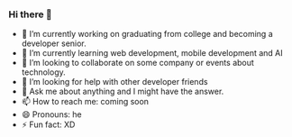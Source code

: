 ### Hi there 👋


- 🔭 I’m currently working on graduating from college and becoming a developer senior.
- 🌱 I’m currently learning web development, mobile development and AI
- 👯 I’m looking to collaborate on some company or events about technology.
- 🤔 I’m looking for help with other developer friends
- 💬 Ask me about anything and I might have the answer.
- 📫 How to reach me: coming soon
- 😄 Pronouns: he
- ⚡ Fun fact: XD


